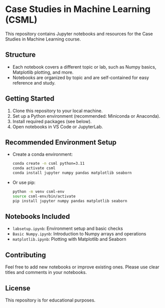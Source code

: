 # Case Studies in Machine Learning (CSML)

This repository contains Jupyter notebooks and resources for the Case Studies in Machine Learning course.

## Structure
- Each notebook covers a different topic or lab, such as Numpy basics, Matplotlib plotting, and more.
- Notebooks are organized by topic and are self-contained for easy reference and study.

## Getting Started
1. Clone this repository to your local machine.
2. Set up a Python environment (recommended: Miniconda or Anaconda).
3. Install required packages (see below).
4. Open notebooks in VS Code or JupyterLab.

## Recommended Environment Setup
- Create a conda environment:
	```bash
	conda create -n csml python=3.11
	conda activate csml
	conda install jupyter numpy pandas matplotlib seaborn
	```
- Or use pip:
	```bash
	python -m venv csml-env
	source csml-env/bin/activate
	pip install jupyter numpy pandas matplotlib seaborn
	```

## Notebooks Included
- `labsetup.ipynb`: Environment setup and basic checks
- `Basic Numpy.ipynb`: Introduction to Numpy arrays and operations
- `matplotlib.ipynb`: Plotting with Matplotlib and Seaborn

## Contributing
Feel free to add new notebooks or improve existing ones. Please use clear titles and comments in your notebooks.

## License
This repository is for educational purposes.
